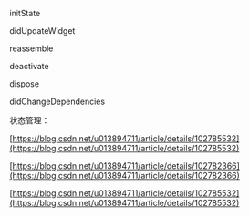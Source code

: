 initState

didUpdateWidget

reassemble

deactivate

dispose

didChangeDependencies

状态管理：

[https://blog.csdn.net/u013894711/article/details/102785532](https://blog.csdn.net/u013894711/article/details/102785532)

[https://blog.csdn.net/u013894711/article/details/102782366](https://blog.csdn.net/u013894711/article/details/102782366)

[https://blog.csdn.net/u013894711/article/details/102785532](https://blog.csdn.net/u013894711/article/details/102785532)

